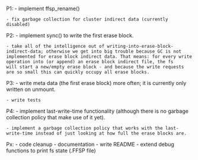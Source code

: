 P1:
	- implement ffsp_rename()

	- fix garbage collection for cluster indirect data (currently disabled)

P2:
	- implement sync() to write the first erase block.

	- take all of the intelligence out of writing-into-erase-block-
	indirect-data; otherwise we get into big trouble because GC is not
	implemented for erase block indirect data. That means: for every write
	operation into (or append) an erase block indirect file, the fs
	will start a new/empty erase block - and because the write requests
	are so small this can quickly occupy all erase blocks.

P3:
	- write meta data (the first erase block) more often; it is currently
	only written on unmount.
	
	- write tests

P4:
	- implement last-write-time functionality (although there is no
	garbage collection policy that make use of it yet).

	- implement a garbage collection policy that works with the last-
	write-time instead of just looking at how full the erase blocks are.

Px:
	- code cleanup
	- documentation
	- write README
	- extend debug functions to print fs state (.FFSP file)

